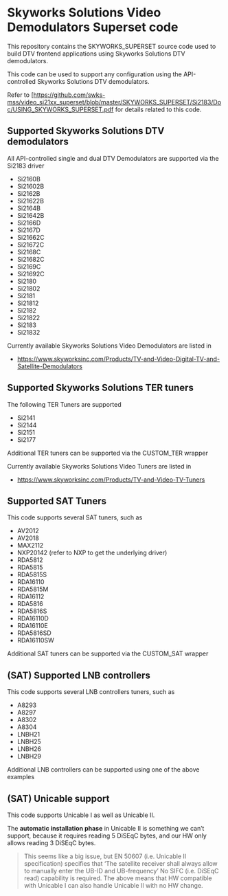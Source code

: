 # Skyworks Solutions Video Demodulators Superset code

This repository contains the SKYWORKS_SUPERSET source code used to build DTV frontend applications using Skyworks Solutions DTV demodulators.

This code can be used to support any configuration using the API-controlled Skyworks Solutions DTV demodulators.

Refer to [<https://github.com/swks-mss/video_si21xx_superset/blob/master/SKYWORKS_SUPERSET/Si2183/Doc/USING_SKYWORKS_SUPERSET.pdf> for details related to this code.

## Supported Skyworks Solutions DTV demodulators

All API-controlled single and dual DTV Demodulators are supported via the Si2183 driver

* Si2160B
* Si21602B
* Si2162B
* Si21622B
* Si2164B
* Si21642B
* Si2166D
* Si2167D
* Si21662C
* Si21672C
* Si2168C
* Si21682C
* Si2169C
* Si21692C
* Si2180
* Si21802
* Si2181
* Si21812
* Si2182
* Si21822
* Si2183
* Si21832

Currently available Skyworks Solutions Video Demodulators are listed in

* <https://www.skyworksinc.com/Products/TV-and-Video-Digital-TV-and-Satellite-Demodulators>

## Supported Skyworks Solutions TER tuners

The following TER Tuners are supported

* Si2141
* Si2144
* Si2151
* Si2177

Additional TER tuners can be supported via the CUSTOM_TER wrapper

Currently available Skyworks Solutions Video Tuners are listed in

* <https://www.skyworksinc.com/Products/TV-and-Video-TV-Tuners>

## Supported SAT Tuners

This code supports several SAT tuners, such as

* AV2012
* AV2018
* MAX2112
* NXP20142 (refer to NXP to get the underlying driver)
* RDA5812
* RDA5815
* RDA5815S
* RDA16110
* RDA5815M
* RDA16112
* RDA5816
* RDA5816S
* RDA16110D
* RDA16110E
* RDA5816SD
* RDA16110SW

Additional SAT tuners can be supported via the CUSTOM_SAT wrapper

## (SAT) Supported LNB controllers

This code supports several LNB controllers tuners, such as

* A8293
* A8297
* A8302
* A8304
* LNBH21
* LNBH25
* LNBH26
* LNBH29

Additional LNB controllers can be supported using one of the above examples

## (SAT) Unicable support

This code supports Unicable I as well as Unicable II.

The **automatic installation phase** in Unicable II is something we can’t support, because it requires reading 5 DiSEqC bytes, and our HW only allows reading 3 DiSEqC bytes.

> This seems like a big issue, but EN 50607 (i.e. Unicable II specification) specifies that ‘The satellite receiver shall always allow to manually enter
the UB-ID and UB-frequency’ No SIFC (i.e. DiSEqC read) capability is required.
The above means that HW compatible with Unicable I can also handle Unicable II with no HW change.
